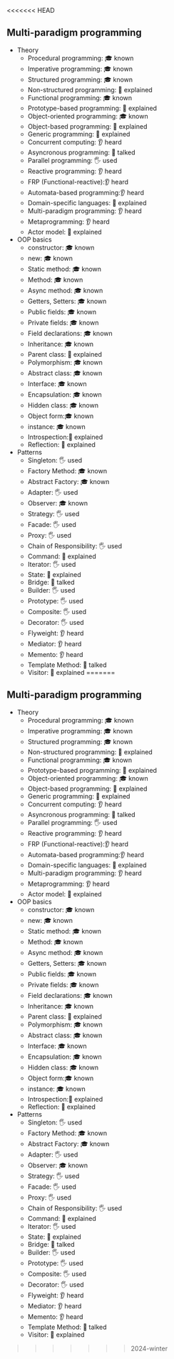 <<<<<<< HEAD
## Multi-paradigm programming

- Theory
  - Procedural programming: 🎓 known
  - Imperative programming:  🎓 known
  - Structured programming: 🎓 known
  - Non-structured programming: 🙋 explained
  - Functional programming: 🎓 known
  - Prototype-based programming: 🙋 explained
  - Object-oriented programming: 🎓 known
  - Object-based programming: 🙋 explained
  - Generic programming: 🙋 explained
  - Concurrent computing: 👂 heard
  - Asyncronous programming: 📢 talked
  - Parallel programming: 🖐️ used
  - Reactive programming: 👂 heard
  - FRP (Functional-reactive):👂 heard
  - Automata-based programming:👂 heard
  - Domain-specific languages: 🙋 explained
  - Multi-paradigm programming:  👂 heard
  - Metaprogramming: 👂 heard
  - Actor model: 🙋 explained
- OOP basics
  - constructor: 🎓 known
  - new: 🎓 known
  - Static method: 🎓 known
  - Method: 🎓 known
  - Async method: 🎓 known
  - Getters, Setters: 🎓 known
  - Public fields: 🎓 known
  - Private fields: 🎓 known
  - Field declarations: 🎓 known
  - Inheritance: 🎓 known
  - Parent class: 🙋 explained
  - Polymorphism: 🎓 known
  - Abstract class: 🎓 known
  - Interface: 🎓 known
  - Encapsulation: 🎓 known
  - Hidden class: 🎓 known
  - Object form:🎓 known
  - instance: 🎓 known
  - Introspection:🙋 explained
  - Reflection: 🙋 explained
- Patterns
  - Singleton: 🖐️ used
  - Factory Method: 🎓 known
  - Abstract Factory: 🎓 known
  - Adapter: 🖐️ used
  - Observer: 🎓 known
  - Strategy: 🖐️ used
  - Facade: 🖐️ used
  - Proxy: 🖐️ used
  - Chain of Responsibility: 🖐️ used
  - Command: 🙋 explained
  - Iterator: 🖐️ used
  - State: 🙋 explained
  - Bridge: 📢 talked
  - Builder: 🖐️ used
  - Prototype: 🖐️ used
  - Composite: 🖐️ used
  - Decorator: 🖐️ used
  - Flyweight: 👂 heard
  - Mediator: 👂 heard
  - Memento: 👂 heard
  - Template Method: 📢 talked
  - Visitor: 🙋 explained
=======
## Multi-paradigm programming

- Theory
  - Procedural programming: 🎓 known
  - Imperative programming:  🎓 known
  - Structured programming: 🎓 known
  - Non-structured programming: 🙋 explained
  - Functional programming: 🎓 known
  - Prototype-based programming: 🙋 explained
  - Object-oriented programming: 🎓 known
  - Object-based programming: 🙋 explained
  - Generic programming: 🙋 explained
  - Concurrent computing: 👂 heard
  - Asyncronous programming: 📢 talked
  - Parallel programming: 🖐️ used
  - Reactive programming: 👂 heard
  - FRP (Functional-reactive):👂 heard
  - Automata-based programming:👂 heard
  - Domain-specific languages: 🙋 explained
  - Multi-paradigm programming:  👂 heard
  - Metaprogramming: 👂 heard
  - Actor model: 🙋 explained
- OOP basics
  - constructor: 🎓 known
  - new: 🎓 known
  - Static method: 🎓 known
  - Method: 🎓 known
  - Async method: 🎓 known
  - Getters, Setters: 🎓 known
  - Public fields: 🎓 known
  - Private fields: 🎓 known
  - Field declarations: 🎓 known
  - Inheritance: 🎓 known
  - Parent class: 🙋 explained
  - Polymorphism: 🎓 known
  - Abstract class: 🎓 known
  - Interface: 🎓 known
  - Encapsulation: 🎓 known
  - Hidden class: 🎓 known
  - Object form:🎓 known
  - instance: 🎓 known
  - Introspection:🙋 explained
  - Reflection: 🙋 explained
- Patterns
  - Singleton: 🖐️ used
  - Factory Method: 🎓 known
  - Abstract Factory: 🎓 known
  - Adapter: 🖐️ used
  - Observer: 🎓 known
  - Strategy: 🖐️ used
  - Facade: 🖐️ used
  - Proxy: 🖐️ used
  - Chain of Responsibility: 🖐️ used
  - Command: 🙋 explained
  - Iterator: 🖐️ used
  - State: 🙋 explained
  - Bridge: 📢 talked
  - Builder: 🖐️ used
  - Prototype: 🖐️ used
  - Composite: 🖐️ used
  - Decorator: 🖐️ used
  - Flyweight: 👂 heard
  - Mediator: 👂 heard
  - Memento: 👂 heard
  - Template Method: 📢 talked
  - Visitor: 🙋 explained
>>>>>>> 2024-winter
